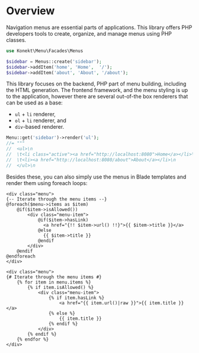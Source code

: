# Overview

Navigation menus are essential parts of applications. This library offers PHP developers tools to create, organize,
and manage menus using PHP classes.

```php
use Konekt\Menu\Facades\Menus

$sidebar = Menus::create('sidebar');
$sidebar->addItem('home', 'Home',  '/');
$sidebar->addItem('about', 'About', '/about');
```

This library focuses on the backend, PHP part of menu building, including the HTML generation.
The frontend framework, and the menu styling is up to the application, however there are several out-of-the box
renderers that can be used as a base:

- `ul` + `li` renderer,
- `ol` + `li` renderer, and
- `div`-based renderer.

```php
Menu::get('sidebar')->render('ul');
//= """
//  <ul>\n
//  \t<li class="active"><a href="http://localhost:8080">Home</a></li>\n
//  \t<li><a href="http://localhost:8080/about">About</a></li>\n
//  </ul>\n
```

Besides these, you can also simply use the menus in Blade templates and render them using foreach loops:

```blade
<div class="menu">
{-- Iterate through the menu items --}
@foreach($menu->items as $item)
    @if($item->isAllowed())
        <div class="menu-item">
            @if($item->hasLink)
              <a href="{!! $item->url() !!}">{{ $item->title }}</a>
            @else
              {{ $item->title }}
            @endif
        </div>
    @endif
@endforeach
</div>
```

```twig
<div class="menu">
{# Iterate through the menu items #}
    {% for item in menu.items %}
        {% if item.isAllowed() %}
            <div class="menu-item">
                {% if item.hasLink %}
                    <a href="{{ item.url()|raw }}">{{ item.title }}</a>
                {% else %}
                    {{ item.title }}
                {% endif %}
            </div>
        {% endif %}
    {% endfor %}
</div>

```

